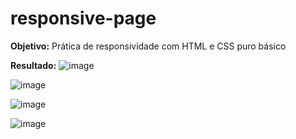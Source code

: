 ﻿# responsive-page

**Objetivo:** Prática de responsividade com HTML e CSS puro básico

**Resultado:**
![image](https://github.com/eduardo-vinicius-delgado/responsive-page/assets/98720392/9239bc27-fbcf-46e5-a3b9-3894f07eaadf)

![image](https://github.com/eduardo-vinicius-delgado/responsive-page/assets/98720392/a8b0a251-d5ca-4b6f-b37e-82bc1fcfdf89)

![image](https://github.com/eduardo-vinicius-delgado/responsive-page/assets/98720392/4a120bdb-c0f3-4e19-87ce-a71df64fa7b5)

![image](https://github.com/eduardo-vinicius-delgado/responsive-page/assets/98720392/314d5472-9886-4d54-958e-41a6c125fdd9)
